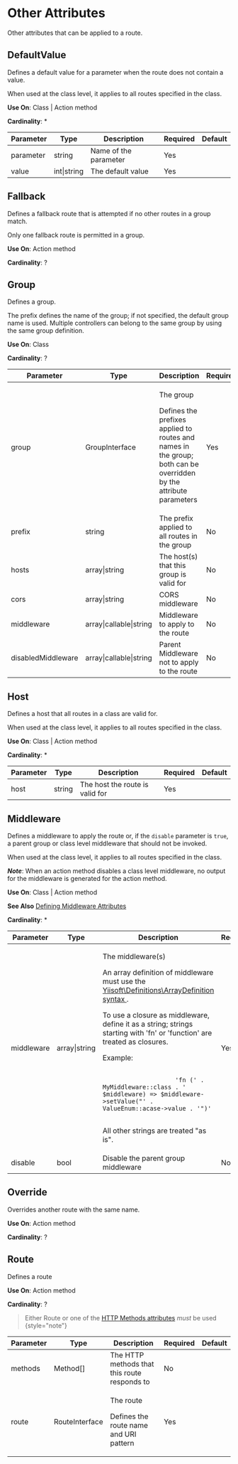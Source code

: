 # Other Attributes
Other attributes that can be applied to a route.

## DefaultValue
Defines a default value for a parameter when the route does not contain a value.

When used at the class level, it applies to all routes specified in the class.

**Use On**: Class | Action method

**Cardinality**: *
<table>
    <thead>
        <tr>
            <th>Parameter</th>
            <th>Type</th>
            <th>Description</th>
            <th>Required</th>
            <th>Default</th>
        </tr>
    </thead>
    <tbody>
        <tr>
            <td>parameter</td>
            <td>string</td>
            <td>Name of the parameter</td>
            <td>Yes</td>
            <td></td>
        </tr>
        <tr>
            <td>value</td>
            <td>int|string</td>
            <td>The default value</td>
            <td>Yes</td>
            <td></td>
        </tr>
    </tbody>
</table>

## Fallback
Defines a fallback route that is attempted if no other routes in a group match.

Only one fallback route is permitted in a group.

**Use On**: Action method

**Cardinality**: ?

## Group
Defines a group.

The prefix defines the name of the group; if not specified, the default group name is used.
Multiple controllers can belong to the same group by using the same group definition.

**Use On**: Class

**Cardinality**: ?
<table>
    <thead>
        <tr>
            <th>Parameter</th>
            <th>Type</th>
            <th>Description</th>
            <th>Required</th>
            <th>Default</th>
        </tr>
    </thead>
    <tbody>
        <tr>
            <td>group</td>
            <td>GroupInterface</td>
            <td>
                <p>The group</p>
                <p>
                    Defines the prefixes applied to routes and names in the group; 
                    both can be overridden by the attribute parameters
                </p>
            </td>
            <td>Yes</td>
            <td></td>
        </tr>
        <tr>
            <td>prefix</td>
            <td>string</td>
            <td>The prefix applied to all routes in the group</td>
            <td>No</td>
            <td>null</td>
        </tr>
        <tr>
            <td>hosts</td>
            <td>array|string</td>
            <td>The host(s) that this group is valid for</td>
            <td>No</td>
            <td>[]</td>
        </tr>
        <tr>
            <td>cors</td>
            <td>array|string</td>
            <td>CORS middleware</td>
            <td>No</td>
            <td>null</td>
        </tr>
        <tr>
            <td>middleware</td>
            <td>array|callable|string</td>
            <td>Middleware to apply to the route</td>
            <td>No</td>
            <td>[]</td>
        </tr>
        <tr>
            <td>disabledMiddleware</td>
            <td>array|callable|string</td>
            <td>Parent Middleware not to apply to the route</td>
            <td>No</td>
            <td>[]</td>
        </tr>
    </tbody>
</table>

## Host
Defines a host that all routes in a class are valid for.

When used at the class level, it applies to all routes specified in the class.

**Use On**: Class | Action method

**Cardinality**: *
<table>
    <thead>
        <tr>
            <th>Parameter</th>
            <th>Type</th>
            <th>Description</th>
            <th>Required</th>
            <th>Default</th>
        </tr>
    </thead>
    <tbody>
        <tr>
            <td>host</td>
            <td>string</td>
            <td>The host the route is valid for</td>
            <td>Yes</td>
            <td></td>
        </tr>
    </tbody>
</table>

## Middleware
Defines a middleware to apply the route or,
if the `disable` parameter is `true`, a parent group or class level middleware that should not be invoked.

When used at the class level, it applies to all routes specified in the class.

_**Note**_: When an action method disables a class level middleware,
no output for the middleware is generated for the action method.

**Use On**: Class | Action method

**See Also** [Defining Middleware Attributes](Defining-Middleware-Attributes.md)

**Cardinality**: *
<table>
    <thead>
        <tr>
            <th>Parameter</th>
            <th>Type</th>
            <th>Description</th>
            <th>Required</th>
            <th>Default</th>
        </tr>
    </thead>
    <tbody>
        <tr>
            <td>middleware</td>
            <td>array|string</td>
            <td>
                <p>The middleware(s)</p>
                <p>
                    An array definition of middleware must use the
                    <a
                        href="https://github.com/yiisoft/definitions#arraydefinition"
                        target="_blank"
                    >
                        Yiisoft\Definitions\ArrayDefinition syntax
                    </a>.
                </p>
                <p>
                    To use a closure as middleware, define it as a string; 
                    strings starting with 'fn' or 'function' are treated as closures.
                </p>
                <p>Example:</p>
                <p><code>
                    'fn (' . MyMiddleware::class . ' $middleware) => $middleware->setValue("' . ValueEnum::acase->value . '")'
                </code></p>
                <p>All other strings are treated "as is".</p>
            </td>
            <td>Yes</td>
            <td></td>
        </tr>
        <tr>
            <td>disable</td>
            <td>bool</td>
            <td>Disable the parent group middleware</td>
            <td>No</td>
            <td>false</td>
        </tr>
    </tbody>
</table>

## Override
Overrides another route with the same name.

**Use On**: Action method

**Cardinality**: ?

## Route
Defines a route

**Use On**: Action method

**Cardinality**: ?

> Either Route or one of the [HTTP Methods attributes](HTTP-Methods.md) _must_ be used
{style="note"}
<table>
    <thead>
        <tr>
            <th>Parameter</th>
            <th>Type</th>
            <th>Description</th>
            <th>Required</th>
            <th>Default</th>
        </tr>
    </thead>
    <tbody>
        <tr>
            <td>methods</td>
            <td>Method[]</td>
            <td>The HTTP methods that this route responds to</td>
            <td>No</td>
            <td></td>
        </tr>
        <tr>
            <td>route</td>
            <td>RouteInterface</td>
            <td>
                <p>The route</p>
                <p>Defines the route name and URI pattern</p>
            </td>
            <td>Yes</td>
            <td></td>
        </tr>
    </tbody>
</table>